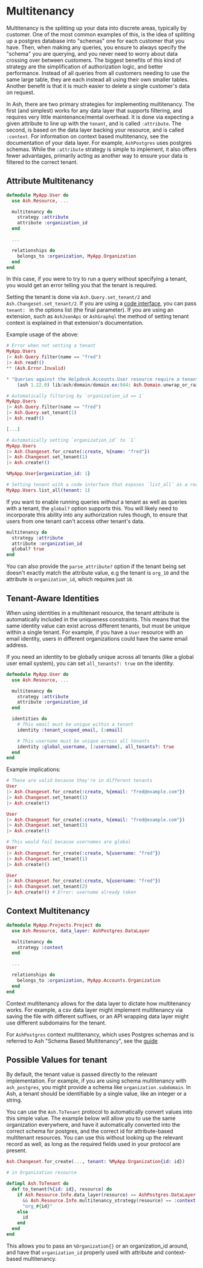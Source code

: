 # Multitenancy

Multitenancy is the splitting up your data into discrete areas, typically by customer. One of the most common examples of this, is the idea of splitting up a postgres database into "schemas" one for each customer that you have. Then, when making any queries, you ensure to always specify the "schema" you are querying, and you never need to worry about data crossing over between customers. The biggest benefits of this kind of strategy are the simplification of authorization logic, and better performance. Instead of all queries from all customers needing to use the same large table, they are each instead all using their own smaller tables. Another benefit is that it is much easier to delete a single customer's data on request.

In Ash, there are two primary strategies for implementing multitenancy. The first (and simplest) works for any data layer that supports filtering, and requires very little maintenance/mental overhead. It is done via expecting a given attribute to line up with the `tenant`, and is called `:attribute`. The second, is based on the data layer backing your resource, and is called `:context`. For information on context based multitenancy, see the documentation of your data layer. For example, `AshPostgres` uses postgres schemas. While the `:attribute` strategy is simple to implement, it also offers fewer advantages, primarily acting as another way to ensure your data is filtered to the correct tenant.

## Attribute Multitenancy

```elixir
defmodule MyApp.User do
  use Ash.Resource, ...

  multitenancy do
    strategy :attribute
    attribute :organization_id
  end

  ...

  relationships do
    belongs_to :organization, MyApp.Organization
  end
end
```

In this case, if you were to try to run a query without specifying a tenant, you would get an error telling you that the tenant is required.

Setting the tenant is done via `Ash.Query.set_tenant/2` and `Ash.Changeset.set_tenant/2`. If you are using a [code interface](/documentation/topics/resources/code-interfaces.md), you can pass `tenant: ` in the options list (the final parameter). If you are using an extension, such as `AshJsonApi` or `AshGraphql` the method of setting tenant context is explained in that extension's documentation.

Example usage of the above:

```elixir
# Error when not setting a tenant
MyApp.Users
|> Ash.Query.filter(name == "fred")
|> Ash.read!()
** (Ash.Error.Invalid)

* "Queries against the Helpdesk.Accounts.User resource require a tenant to be specified"
    (ash 1.22.0) lib/ash/domain/domain.ex:944: Ash.Domain.unwrap_or_raise!/2

# Automatically filtering by `organization_id == 1`
MyApp.Users
|> Ash.Query.filter(name == "fred")
|> Ash.Query.set_tenant(1)
|> Ash.read!()

[...]

# Automatically setting `organization_id` to `1`
MyApp.Users
|> Ash.Changeset.for_create(:create, %{name: "fred"})
|> Ash.Changeset.set_tenant(1)
|> Ash.create!()

%MyApp.User{organization_id: 1}

# Setting tenant with a code interface that exposes `list_all` as a read action
MyApp.Users.list_all(tenant: 1)
```

If you want to enable running queries _without_ a tenant as well as queries with a tenant, the `global?` option supports this. You will likely need to incorporate this ability into any authorization rules though, to ensure that users from one tenant can't access other tenant's data.

```elixir
multitenancy do
  strategy :attribute
  attribute :organization_id
  global? true
end
```

You can also provide the `parse_attribute?` option if the tenant being set doesn't exactly match the attribute value, e.g the tenant is `org_10` and the attribute is `organization_id`, which requires just `10`.

## Tenant-Aware Identities

When using identities in a multitenant resource, the tenant attribute is automatically included in the uniqueness constraints. This means that the same identity value can exist across different tenants, but must be unique within a single tenant. For example, if you have a `User` resource with an email identity, users in different organizations could have the same email address.

If you need an identity to be globally unique across all tenants (like a global user email system), you can set `all_tenants?: true` on the identity.

```elixir
defmodule MyApp.User do
  use Ash.Resource, ...

  multitenancy do
    strategy :attribute
    attribute :organization_id
  end

  identities do
    # This email must be unique within a tenant
    identity :tenant_scoped_email, [:email]

    # This username must be unique across all tenants
    identity :global_username, [:username], all_tenants?: true
  end
end
```

Example implications:

```elixir
# These are valid because they're in different tenants
User
|> Ash.Changeset.for_create(:create, %{email: "fred@example.com"})
|> Ash.Changeset.set_tenant(1)
|> Ash.create!()

User
|> Ash.Changeset.for_create(:create, %{email: "fred@example.com"})
|> Ash.Changeset.set_tenant(2)
|> Ash.create!()

# This would fail because usernames are global
User
|> Ash.Changeset.for_create(:create, %{username: "fred"})
|> Ash.Changeset.set_tenant(1)
|> Ash.create!()

User
|> Ash.Changeset.for_create(:create, %{username: "fred"})
|> Ash.Changeset.set_tenant(2)
|> Ash.create!() # Error: username already taken
```

## Context Multitenancy

```elixir
defmodule MyApp.Projects.Project do
  use Ash.Resource, data_layer: AshPostgres.DataLayer

  multitenancy do
    strategy :context
  end

  ...

  relationships do
    belongs_to :organization, MyApp.Accounts.Organization
  end
end
```

Context multitenancy allows for the data layer to dictate how multitenancy works. For example, a csv data layer might implement multitenancy via saving the file with different suffixes, or an API wrapping data layer might use different subdomains for the tenant.

For `AshPostgres` context multitenancy, which uses Postgres schemas and is referred to Ash "Schema Based Multitenancy", see the [guide](https://hexdocs.pm/ash_postgres/schema-based-multitenancy.html)

## Possible Values for tenant

By default, the tenant value is passed directly to the relevant implementation. For example, if you are using schema multitenancy with `ash_postgres`, you might provide a schema like `organization.subdomain`. In Ash, a tenant should be identifiable by a single value, like an integer or a string.

You can use the `Ash.ToTenant` protocol to automatically convert values into this simple value. The example below will allow you to use the same organization everywhere, and have it automatically converted into the correct schema for postgres, and the correct id for attribute-based multitenant resources. You can use this without looking up the relevant record as well, as long as the required fields used in your protocol are present.

```elixir
Ash.Changeset.for_create(..., tenant: %MyApp.Organization{id: id})
```

```elixir
# in Organization resource

defimpl Ash.ToTenant do
  def to_tenant(%{id: id}, resource) do
    if Ash.Resource.Info.data_layer(resource) == AshPostgres.DataLayer
      && Ash.Resource.Info.multitenancy_strategy(resource) == :context do
      "org_#{id}"
    else
      id
    end
  end
end
```

This allows you to pass an `%Organization{}` or an organization_id around, and have that `organization_id` properly used with attribute and context-based multitenancy.
